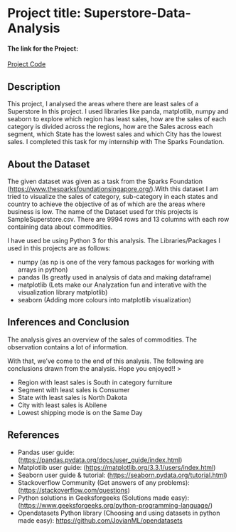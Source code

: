 # Project title: Superstore-Data-Analysis

#### The link for the Project:
[Project Code](https://github.com/himanshi-png/Superstore_Data_Analysis/blob/main/Superstore%20Data%20Analysis.py)

## Description
This project, I analysed the areas where there are least sales of a Superstore In this project. I  used libraries like panda, matplotlib, numpy and seaborn to explore which region has least sales,
how are the sales of each category is divided across the regions, how are the Sales across each segment, which State has the lowest sales and which City has the lowest sales. I completed this task for my internship with The Sparks Foundation.

## About the Dataset
The given dataset was given as a task from the Sparks Foundation (https://www.thesparksfoundationsingapore.org/).With this dataset I am tried to visualize the sales of category, sub-category in each states and country to achieve the objective of as of which are the areas where business is low.
The name of the Dataset used for this projects is SampleSuperstore.csv. There are 9994 rows and 13 columns with each row containing data about commodities.

I have used be using Python 3 for this analysis. The Libraries/Packages I used in this projects are as follows:
* numpy (as np is one of the very famous packages for working with arrays in python) 
* pandas (Is greatly used in analysis of data and making dataframe) 
* matplotlib (Lets make our Analyzation fun and interative with the visualization library matplotlib) 
* seaborn (Adding more colours into matplotlib visualization)

## Inferences and Conclusion
The analysis gives an overview of the sales of commodities. The observation contains a lot of information.

With that, we’ve come to the end of this analysis. The following are conclusions drawn from the analysis. Hope you enjoyed!! >

* Region with least sales is South in category furniture
* Segment with least sales is Consumer
* State with least sales is North Dakota
* City with least sales is Abilene
* Lowest shipping mode is on the Same Day

## References
* Pandas user guide: (https://pandas.pydata.org/docs/user_guide/index.html)
* Matplotlib user guide: (https://matplotlib.org/3.3.1/users/index.html)
* Seaborn user guide & tutorial: (https://seaborn.pydata.org/tutorial.html)
* Stackoverflow Community (Get answers of any problems): (https://stackoverflow.com/questions)
* Python solutions in Geeksforgeeks (Solutions made easy): (https://www.geeksforgeeks.org/python-programming-language/)
* Opendatasets Python library (Choosing and using datasets in python made easy): https://github.com/JovianML/opendatasets
